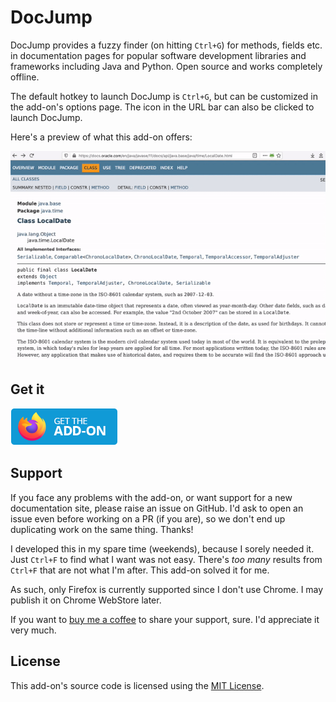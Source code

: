 # DocJump

DocJump provides a fuzzy finder (on hitting `Ctrl+G`) for methods, fields etc. in documentation pages for popular
software development libraries and frameworks including Java and Python. Open source and works completely offline.

The default hotkey to launch DocJump is `Ctrl+G`, but can be customized in the add-on's options page. The icon in the
URL bar can also be clicked to launch DocJump.

Here's a preview of what this add-on offers:

![GIF Preview](https://github.com/sharat87/docjump/blob/master/media/preview.gif)

## Get it

[![Get DocJump for Firefox](https://github.com/sharat87/docjump/blob/master/media/ext-firefox.png)](https://addons.mozilla.org/en-US/firefox/addon/docjump/)

## Support

If you face any problems with the add-on, or want support for a new documentation site, please raise an issue on GitHub.
I'd ask to open an issue even before working on a PR (if you are), so we don't end up duplicating work on the same
thing. Thanks!

I developed this in my spare time (weekends), because I sorely needed it. Just `Ctrl+F` to find what I want was not
easy. There's *too many* results from `Ctrl+F` that are not what I'm after. This add-on solved it for me.

As such, only Firefox is currently supported since I don't use Chrome. I may publish it on Chrome WebStore later.

If you want to [buy me a coffee](https://www.buymeacoffee.com/sharat87) to share your support, sure. I'd appreciate it
very much.

## License

This add-on's source code is licensed using the [MIT License](https://github.com/sharat87/docjump/blob/master/LICENSE).
